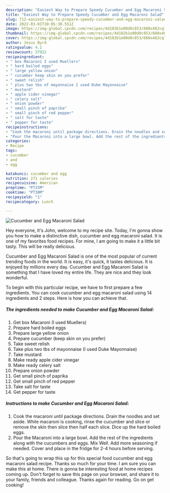 ```yaml
---
description: "Easiest Way to Prepare Speedy Cucumber and Egg Macaroni Salad"
title: "Easiest Way to Prepare Speedy Cucumber and Egg Macaroni Salad"
slug: 712-easiest-way-to-prepare-speedy-cucumber-and-egg-macaroni-salad
date: 2022-03-01T10:05:30.551Z
image: https://img-global.cpcdn.com/recipes/4d102b1e00d0c853/680x482cq70/cucumber-and-egg-macaroni-salad-recipe-main-photo.jpg
thumbnail: https://img-global.cpcdn.com/recipes/4d102b1e00d0c853/680x482cq70/cucumber-and-egg-macaroni-salad-recipe-main-photo.jpg
cover: https://img-global.cpcdn.com/recipes/4d102b1e00d0c853/680x482cq70/cucumber-and-egg-macaroni-salad-recipe-main-photo.jpg
author: Jesus Byrd
ratingvalue: 4.1
reviewcount: 37922
recipeingredient:
- " box Macaroni I used Muellers"
- " hard boiled eggs"
- " large yellow onion"
- " cucumber keep skin on you prefer"
- " sweet relish"
- " plus two tbs of mayonnaise I used Duke Mayonnaise"
- " mustard"
- " apple cider vinegar"
- " celery salt"
- " onion powder"
- " small pinch of paprika"
- " small pinch of red pepper"
- " salt for taste"
- " pepper for taste"
recipeinstructions:
- "Cook the macaroni until package directions. Drain the noodles and set aside. While macaroni is cooking, rinse the cucumber and slice or remove the skin then slice then half each slice. Dice up the hard boiled eggs."
- "Pour the Macaroni into a large bowl. Add the rest of the ingredients along with the cucumbers and eggs. Mix Well. Add more seasoning if needed. Cover and place in the fridge for 2-4 hours before serving."
categories:
- Recipe
tags:
- cucumber
- and
- egg

katakunci: cucumber and egg 
nutrition: 271 calories
recipecuisine: American
preptime: "PT25M"
cooktime: "PT30M"
recipeyield: "1"
recipecategory: Lunch

---
```



![Cucumber and Egg Macaroni Salad](https://img-global.cpcdn.com/recipes/4d102b1e00d0c853/680x482cq70/cucumber-and-egg-macaroni-salad-recipe-main-photo.jpg)

Hey everyone, it's John, welcome to my recipe site. Today, I'm gonna show you how to make a distinctive dish, cucumber and egg macaroni salad. It is one of my favorites food recipes. For mine, I am going to make it a little bit tasty. This will be really delicious.



Cucumber and Egg Macaroni Salad is one of the most popular of current trending foods in the world. It is easy, it's quick, it tastes delicious. It is enjoyed by millions every day. Cucumber and Egg Macaroni Salad is something that I have loved my entire life. They are nice and they look wonderful.


To begin with this particular recipe, we have to first prepare a few ingredients. You can cook cucumber and egg macaroni salad using 14 ingredients and 2 steps. Here is how you can achieve that.

<!--inarticleads1-->

##### The ingredients needed to make Cucumber and Egg Macaroni Salad:

1. Get  box Macaroni (I used Muellers)
1. Prepare  hard boiled eggs
1. Prepare  large yellow onion
1. Prepare  cucumber (keep skin on you prefer)
1. Take  sweet relish
1. Take  plus two tbs of mayonnaise (I used Duke Mayonnaise)
1. Take  mustard
1. Make ready  apple cider vinegar
1. Make ready  celery salt
1. Prepare  onion powder
1. Get  small pinch of paprika
1. Get  small pinch of red pepper
1. Take  salt for taste
1. Get  pepper for taste




<!--inarticleads2-->

##### Instructions to make Cucumber and Egg Macaroni Salad:

1. Cook the macaroni until package directions. Drain the noodles and set aside. While macaroni is cooking, rinse the cucumber and slice or remove the skin then slice then half each slice. Dice up the hard boiled eggs.
1. Pour the Macaroni into a large bowl. Add the rest of the ingredients along with the cucumbers and eggs. Mix Well. Add more seasoning if needed. Cover and place in the fridge for 2-4 hours before serving.




So that's going to wrap this up for this special food cucumber and egg macaroni salad recipe. Thanks so much for your time. I am sure you can make this at home. There is gonna be interesting food at home recipes coming up. Don't forget to save this page on your browser, and share it to your family, friends and colleague. Thanks again for reading. Go on get cooking!
